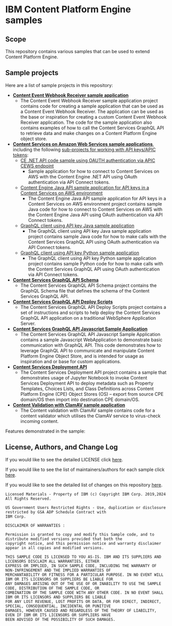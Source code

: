 # IBM Content Platform Engine samples

## Scope

This repository contains various samples that can be used to extend Content Platform Engine.

## Sample projects
Here are a list of sample projects in this repository:
  - [**Content Event Webhook Receiver sample application**](ContentEventWebhookReceiver)
    - The Content Event Webhook Receiver sample application project contains code for creating a sample application that can be used as a Content Event Webhook Receiver. The application can be used as the base or inspiration for creating a custom Content Event Webhook Receiver application. The code for the sample application also contains examples of how to call the Content Services GraphQL API to retrieve data and make changes on a Content Platform Engine object store.
  - [**Content Services on Amazon Web Services sample applications**](CSAWS), including the following
  [sub-projects for working with API keys/APIC tokens](CSAWS/API-key):
    - [CE .NET API code sample using OAUTH authentication via APIC CEWS endpoint](CSAWS/API-key/CE-dotNET-API-key)
      - Sample application for how to connect to Content Services on AWS with the Content Engine .NET API using OAuth authentication via API Connect tokens.
    - [Content Engine Java API sample application for API keys in a Content Services on AWS environment](CSAWS/API-key/cejavaapikey)
      - The Content Engine Java API sample application for API keys in a Content Services on AWS environment project contains sample Java code for how to connect to Content Services on AWS with the Content Engine Java API using OAuth authentication via API Connect tokens.
    - [GraphQL client using API key Java sample application](CSAWS/API-key/CS-GraphQL-API-key-Java)
      - The GraphQL client using API key Java sample application project contains sample Java code for how to make calls with the Content Services GraphQL API using OAuth authentication via API Connect tokens.
    - [GraphQL client using API key Python sample application](CSAWS/API-key/CS-GraphQL-API-key-Python)
      - The GraphQL client using API key Python sample application project contains sample Python code for how to make calls with the Content Services GraphQL API using OAuth authentication via API Connect tokens.
  - [**Content Services GraphQL API Schema**](CS-GraphQL-Schema)
      - The Content Services GraphQL API Schema project contains the GraphQL Schema file that defines the schema of the Content Services GraphQL API.
  - [**Content Services GraphQL API Deploy Scripts**](CSGraphQLAPIDeployScripts/websphere)
    - The Content Services GraphQL API Deploy Scripts project contains a set of instructions and scripts to help deploy the Content Services GraphQL API application on a traditional WebSphere Application Server.
  - [**Content Services GraphQL API Javascript Sample Application**](CS-GraphQL-javascript-samples)
    - The Content Services GraphQL API Javascript Sample Application contains a sample Javascript WebApplication to demonstrate basic communication with GraphQL API. This code demonstrates how to leverage GraphQL API to communicate and manipulate Content Platform Engine Object Store, and is intended for usage as inspiration and or base for custom applications.
  - [**Content Services Deployment API**](CS-Deployment-API)
    - The Content Services Deployment API project contains a sample that demonstrates usage of Jupyter Notebook to invoke Content Services Deployment API to deploy metadata such as Property Templates, Choices Lists, and Class Definitions across Content Platform Engine (CPE) Object Stores (OS) – export from source CPE domain/OS then import into destination CPE domain/OS.
  - [**Content Validation with ClamAV sample application**](ClamAVContentValidator)
    - The Content validation with ClamAV sample contains code for a content validator which utilises the ClamAV service to virus-check incoming content.
    
Features demonstrated in the sample:

## License, Authors, and Change Log

If you would like to see the detailed LICENSE click [here](LICENSE).

If you would like to see the list of maintainers/authors for each sample click [here](MAINTAINERS.md).

If you would like to see the detailed list of changes on this repository [here](CHANGELOG.md).

```text
Licensed Materials - Property of IBM (c) Copyright IBM Corp. 2019,2024 All Rights Reserved.

US Government Users Restricted Rights - Use, duplication or disclosure restricted by GSA ADP Schedule Contract with
IBM Corp.

DISCLAIMER OF WARRANTIES :

Permission is granted to copy and modify this Sample code, and to distribute modified versions provided that both the
copyright notice, and this permission notice and warranty disclaimer appear in all copies and modified versions.

THIS SAMPLE CODE IS LICENSED TO YOU AS-IS. IBM AND ITS SUPPLIERS AND LICENSORS DISCLAIM ALL WARRANTIES, EITHER
EXPRESS OR IMPLIED, IN SUCH SAMPLE CODE, INCLUDING THE WARRANTY OF NON-INFRINGEMENT AND THE IMPLIED WARRANTIES OF
MERCHANTABILITY OR FITNESS FOR A PARTICULAR PURPOSE. IN NO EVENT WILL IBM OR ITS LICENSORS OR SUPPLIERS BE LIABLE FOR
ANY DAMAGES ARISING OUT OF THE USE OF OR INABILITY TO USE THE SAMPLE CODE, DISTRIBUTION OF THE SAMPLE CODE, OR
COMBINATION OF THE SAMPLE CODE WITH ANY OTHER CODE. IN NO EVENT SHALL IBM OR ITS LICENSORS AND SUPPLIERS BE LIABLE
FOR ANY LOST REVENUE, LOST PROFITS OR DATA, OR FOR DIRECT, INDIRECT, SPECIAL, CONSEQUENTIAL, INCIDENTAL OR PUNITIVE
DAMAGES, HOWEVER CAUSED AND REGARDLESS OF THE THEORY OF LIABILITY, EVEN IF IBM OR ITS LICENSORS OR SUPPLIERS HAVE
BEEN ADVISED OF THE POSSIBILITY OF SUCH DAMAGES.
```
